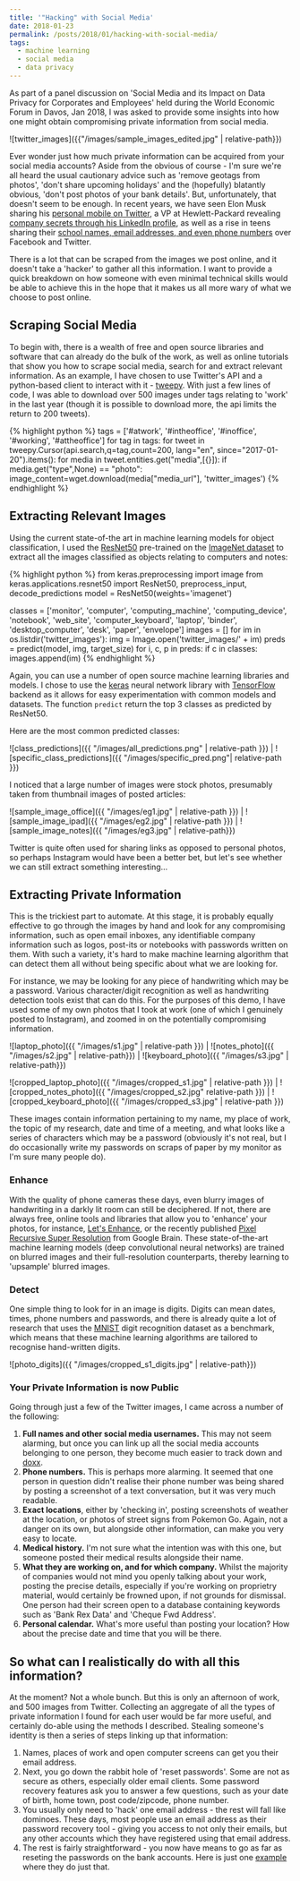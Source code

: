 ```yaml
---
title: '"Hacking" with Social Media'
date: 2018-01-23
permalink: /posts/2018/01/hacking-with-social-media/
tags:
  - machine learning
  - social media
  - data privacy
---
```

<!-- 
---
title: ''Hacking' with Social Media'
date: 2018-01-23
permalink: /posts/2018/01/hacking-with-social-media/
tags:
  - machine learning
  - social media
  - data privacy
--- -->
As part of a panel discussion on 'Social Media and its Impact on Data Privacy for Corporates and Employees' held during the World Economic Forum in Davos, Jan 2018, I was asked to provide some insights into how one might obtain compromising private information from social media.

![twitter_images]({{"/images/sample_images_edited.jpg" | relative-path}})

Ever wonder just how much private information can be acquired from your social media accounts? Aside from the obvious of course - I'm sure we're all heard the usual cautionary advice such as 'remove geotags from photos', 'don't share upcoming holidays' and the (hopefully) blatantly obvious, 'don't post photos of your bank details'. But, unfortunately, that doesn't seem to be enough. In recent years, we have seen Elon Musk sharing his [personal mobile on Twitter][elon-musk], a VP at Hewlett-Packard revealing [company secrets through his LinkedIn profile][h-p], as well as a rise in teens sharing their [school names, email addresses, and even phone numbers][teens] over Facebook and Twitter.

There is a lot that can be scraped from the images we post online, and it doesn't take a 'hacker' to gather all this information. I want to provide a quick breakdown on how someone with even minimal technical skills would be able to achieve this in the hope that it makes us all more wary of what we choose to post online.

## Scraping Social Media
To begin with, there is a wealth of free and open source libraries and software that can already do the bulk of the work, as well as online tutorials that show you how to scrape social media, search for and extract relevant information. As an example, I have chosen to use Twitter's API and a python-based client to interact with it - [tweepy][tw]. With just a few lines of code, I was able to download over 500 images under tags relating to 'work' in the last year (though it is possible to download more, the api limits the return to 200 tweets).

{% highlight python %}
tags = ['#atwork', '#intheoffice', '#inoffice', '#working', '#attheoffice']
for tag in tags:
    for tweet in tweepy.Cursor(api.search,q=tag,count=200,
    lang="en",
    since="2017-01-20").items():
        for media in tweet.entities.get("media",[{}]):
            if media.get("type",None) == "photo":
            image_content=wget.download(media["media_url"], 'twitter_images')
{% endhighlight %}

## Extracting Relevant Images
Using the current state-of-the art in machine learning models for object classification, I used the [ResNet50][resnet] pre-trained on the [ImageNet dataset][imagenet] to extract all the images classified as objects relating to computers and notes:

{% highlight python %}
from keras.preprocessing import image
from keras.applications.resnet50 import ResNet50, preprocess_input, decode_predictions
model = ResNet50(weights='imagenet')

classes = ['monitor', 'computer', 'computing_machine',
'computing_device', 'notebook', 'web_site',
'computer_keyboard', 'laptop', 'binder',
'desktop_computer', 'desk', 'paper', 'envelope']
images = []
for im in os.listdir('twitter_images'):
    img = Image.open('twitter_images/' + im)
    preds = predict(model, img, target_size)
    for i, c, p in preds:
        if c in classes:
            images.append(im)
{% endhighlight %}

Again, you can use a number of open source machine learning libraries and models. I chose to use the [keras][keras_] neural network library with [TensorFlow][tf] backend as it allows for easy experimentation with common models and datasets. The function `predict` return the top 3 classes as predicted by ResNet50.

Here are the most common predicted classes:

![class_predictions]({{ "/images/all_predictions.png" | relative-path }}) | ![specific_class_predictions]({{ "/images/specific_pred.png"| relative-path }})

I noticed that a large number of images were stock photos, presumably taken from thumbnail images of posted articles:

![sample_image_office]({{ "/images/eg1.jpg" | relative-path }}) | ![sample_image_ipad]({{ "/images/eg2.jpg" | relative-path }}) | ![sample_image_notes]({{ "/images/eg3.jpg" | relative-path}})

Twitter is quite often used for sharing links as opposed to personal photos, so perhaps Instagram would have been a better bet, but let's see whether we can still extract something interesting...

## Extracting Private Information
This is the trickiest part to automate. At this stage, it is probably equally effective to go through the images by hand and look for any compromising information, such as open email inboxes, any identifiable company information such as logos, post-its or notebooks with passwords written on them. With such a variety, it's hard to make machine learning algorithm that can detect them all without being specific about what we are looking for.

For instance, we may be looking for any piece of handwriting which may be a password. Various character/digit recognition as well as handwriting detection tools exist that can do this. For the purposes of this demo, I have used some of my own photos that I took at work (one of which I genuinely posted to Instagram), and zoomed in on the potentially compromising information.

![laptop_photo]({{ "/images/s1.jpg" | relative-path }}) | ![notes_photo]({{ "/images/s2.jpg" | relative-path}}) | ![keyboard_photo]({{ "/images/s3.jpg" | relative-path}})

![cropped_laptop_photo]({{ "/images/cropped_s1.jpg" | relative-path }}) | ![cropped_notes_photo]({{ "/images/cropped_s2.jpg" relative-path }}) | ![cropped_keyboard_photo]({{ "/images/cropped_s3.jpg" | relative-path }})


These images contain information pertaining to my name, my place of work, the topic of my research, date and time of a meeting, and what looks like a series of characters which may be a password (obviously it's not real, but I do occasionally write my passwords on scraps of paper by my monitor as I'm sure many people do).

### Enhance
With the quality of phone cameras these days, even blurry images of handwriting in a darkly lit room can still be deciphered. If not, there are always free, online tools and libraries that allow you to 'enhance' your photos, for instance, [Let's Enhance][lets], or the recently published [Pixel Recursive Super Resolution][prsr] from Google Brain. These state-of-the-art machine learning models (deep convolutional neural networks) are trained on blurred images and their full-resolution counterparts, thereby learning to 'upsample' blurred images.

### Detect
One simple thing to look for in an image is digits. Digits can mean dates, times, phone numbers and passwords, and there is already quite a lot of research that uses the [MNIST][mnist] digit recognition dataset as a benchmark, which means that these machine learning algorithms are tailored to recognise hand-written digits.

![photo_digits]({{ "/images/cropped_s1_digits.jpg" | relative-path}})

### Your Private Information is now Public
Going through just a few of the Twitter images, I came across a number of the following:

1. **Full names and other social media usernames.** This may not seem alarming, but once you can link up all the social media accounts belonging to one person, they become much easier to track down and [doxx][dox].
2. **Phone numbers.** This is perhaps more alarming. It seemed that one person in question didn't realise their phone number was being shared by posting a screenshot of a text conversation, but it was very much readable.
3. **Exact locations**, either by 'checking in', posting screenshots of weather at the location, or photos of street signs from Pokemon Go. Again, not a danger on its own, but alongside other information, can make you very easy to locate.
4. **Medical history.** I'm not sure what the intention was with this one, but someone posted their medical results alongside their name.
5. **What they are working on, and for which company.** Whilst the majority of companies would not mind you openly talking about your work, posting the precise details, especially if you're working on proprietry material, would certainly be frowned upon, if not grounds for dismissal. One person had their screen open to a database containing keywords such as 'Bank Rex Data' and 'Cheque Fwd Address'.
6. **Personal calendar.** What's more useful than posting your location? How about the precise date and time that you will be there.

## So what can I realistically do with all this information?
At the moment? Not a whole bunch. But this is only an afternoon of work, and 500 images from Twitter. Collecting an aggregate of all the types of private information I found for each user would be far more useful, and certainly do-able using the methods I described. Stealing someone's identity is then a series of steps linking up that information:

1. Names, places of work and open computer screens can get you their email address.
2. Next, you go down the rabbit hole of 'reset passwords'. Some are not as secure as others, especially older email clients. Some password recovery features ask you to answer a few questions, such as your date of birth, home town, post code/zipcode, phone number.
3. You usually only need to 'hack' one email address - the rest will fall like dominoes. These days, most people use an email address as their password recovery tool - giving you access to not only their emails, but any other accounts which they have registered using that email address.
4. The rest is fairly straightforward - you now have means to go as far as reseting the passwords on the bank accounts. Here is just one [example][eg] where they do just that.

[elon-musk]: http://fortune.com/2017/12/19/elon-musk-twitter-phone-number/
[h-p]:   http://www.businessinsider.com/hp-exec-spills-cloud-computing-plans-on-linkedin-profile-2011-5?IR=T
[teens]: http://www.pewinternet.org/2013/05/21/teens-social-media-and-privacy/
[tw]: http://www.tweepy.org/
[resnet]: https://arxiv.org/abs/1512.03385
[imagenet]: http://www.image-net.org/
[keras_]: https://keras.io/
[tf]: https://www.tensorflow.org/
[dox]: https://en.wikipedia.org/wiki/Doxing
[eg]: https://www.scientificamerican.com/article/anatomy-of-a-social-hack/
[smc]: https://smcompliance.com/
[lets]: https://letsenhance.io/boost
[prsr]: https://github.com/nilboy/pixel-recursive-super-resolution
[mnist]: http://yann.lecun.com/exdb/mnist/
